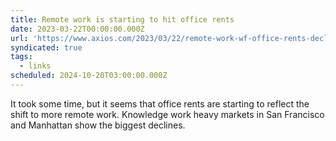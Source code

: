 ```yaml
---
title: Remote work is starting to hit office rents
date: 2023-03-22T00:00:00.000Z
url: 'https://www.axios.com/2023/03/22/remote-work-wf-office-rents-decline'
syndicated: true
tags:
  - links
scheduled: 2024-10-20T03:00:00.000Z
---
```


It took some time, but it seems that office rents are starting to reflect the shift to more remote work.
Knowledge work heavy markets in San Francisco and Manhattan show the biggest declines.
